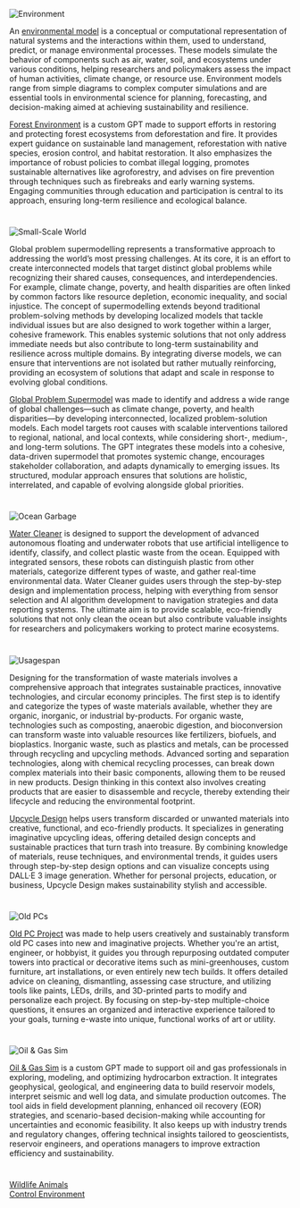 ![Environment](https://github.com/user-attachments/assets/d7750eb0-377e-4c81-8923-16b7829675f4)

An [environmental model](https://chatgpt.com/g/g-675e5454a434819187f30d5f19ee80e7-environmental-model) is a conceptual or computational representation of natural systems and the interactions within them, used to understand, predict, or manage environmental processes. These models simulate the behavior of components such as air, water, soil, and ecosystems under various conditions, helping researchers and policymakers assess the impact of human activities, climate change, or resource use. Environment models range from simple diagrams to complex computer simulations and are essential tools in environmental science for planning, forecasting, and decision-making aimed at achieving sustainability and resilience.

[Forest Environment](https://chatgpt.com/g/g-677297404c9081918647cf537cc54e0d-forest-environment) is a custom GPT made to support efforts in restoring and protecting forest ecosystems from deforestation and fire. It provides expert guidance on sustainable land management, reforestation with native species, erosion control, and habitat restoration. It also emphasizes the importance of robust policies to combat illegal logging, promotes sustainable alternatives like agroforestry, and advises on fire prevention through techniques such as firebreaks and early warning systems. Engaging communities through education and participation is central to its approach, ensuring long-term resilience and ecological balance.

#

![Small-Scale World](https://github.com/user-attachments/assets/167158d6-6083-498f-af88-bd4046a8aedd)

Global problem supermodelling represents a transformative approach to addressing the world’s most pressing challenges. At its core, it is an effort to create interconnected models that target distinct global problems while recognizing their shared causes, consequences, and interdependencies. For example, climate change, poverty, and health disparities are often linked by common factors like resource depletion, economic inequality, and social injustice. The concept of supermodelling extends beyond traditional problem-solving methods by developing localized models that tackle individual issues but are also designed to work together within a larger, cohesive framework. This enables systemic solutions that not only address immediate needs but also contribute to long-term sustainability and resilience across multiple domains. By integrating diverse models, we can ensure that interventions are not isolated but rather mutually reinforcing, providing an ecosystem of solutions that adapt and scale in response to evolving global conditions.

[Global Problem Supermodel](https://chatgpt.com/g/g-67afa13ef3108191a6340564b40cf1fa-global-problem-supermodel) was made to identify and address a wide range of global challenges—such as climate change, poverty, and health disparities—by developing interconnected, localized problem-solution models. Each model targets root causes with scalable interventions tailored to regional, national, and local contexts, while considering short-, medium-, and long-term solutions. The GPT integrates these models into a cohesive, data-driven supermodel that promotes systemic change, encourages stakeholder collaboration, and adapts dynamically to emerging issues. Its structured, modular approach ensures that solutions are holistic, interrelated, and capable of evolving alongside global priorities.

#

![Ocean Garbage](https://github.com/user-attachments/assets/4da0bea3-bee8-418e-9fe4-f9f38c24fbee)

[Water Cleaner](https://chatgpt.com/g/g-67700e813d6481918f3f2c597d59c692-water-cleaner) is designed to support the development of advanced autonomous floating and underwater robots that use artificial intelligence to identify, classify, and collect plastic waste from the ocean. Equipped with integrated sensors, these robots can distinguish plastic from other materials, categorize different types of waste, and gather real-time environmental data. Water Cleaner guides users through the step-by-step design and implementation process, helping with everything from sensor selection and AI algorithm development to navigation strategies and data reporting systems. The ultimate aim is to provide scalable, eco-friendly solutions that not only clean the ocean but also contribute valuable insights for researchers and policymakers working to protect marine ecosystems.

#

![Usagespan](https://github.com/user-attachments/assets/34d73478-7daf-41c6-bd3a-ec6484ec3e07)

Designing for the transformation of waste materials involves a comprehensive approach that integrates sustainable practices, innovative technologies, and circular economy principles. The first step is to identify and categorize the types of waste materials available, whether they are organic, inorganic, or industrial by-products. For organic waste, technologies such as composting, anaerobic digestion, and bioconversion can transform waste into valuable resources like fertilizers, biofuels, and bioplastics. Inorganic waste, such as plastics and metals, can be processed through recycling and upcycling methods. Advanced sorting and separation technologies, along with chemical recycling processes, can break down complex materials into their basic components, allowing them to be reused in new products. Design thinking in this context also involves creating products that are easier to disassemble and recycle, thereby extending their lifecycle and reducing the environmental footprint.

[Upcycle Design](https://chatgpt.com/g/g-u9gqJMQTT-upcycle-design) helps users transform discarded or unwanted materials into creative, functional, and eco-friendly products. It specializes in generating imaginative upcycling ideas, offering detailed design concepts and sustainable practices that turn trash into treasure. By combining knowledge of materials, reuse techniques, and environmental trends, it guides users through step-by-step design options and can visualize concepts using DALL·E 3 image generation. Whether for personal projects, education, or business, Upcycle Design makes sustainability stylish and accessible.

#

![Old PCs](https://github.com/user-attachments/assets/32a00abc-23bb-4193-8d13-94d2bdb01cd0)

[Old PC Project](https://chatgpt.com/g/g-6772720d3a2081919c55ff5b808c67bc-old-pc-project) was made to help users creatively and sustainably transform old PC cases into new and imaginative projects. Whether you're an artist, engineer, or hobbyist, it guides you through repurposing outdated computer towers into practical or decorative items such as mini-greenhouses, custom furniture, art installations, or even entirely new tech builds. It offers detailed advice on cleaning, dismantling, assessing case structure, and utilizing tools like paints, LEDs, drills, and 3D-printed parts to modify and personalize each project. By focusing on step-by-step multiple-choice questions, it ensures an organized and interactive experience tailored to your goals, turning e-waste into unique, functional works of art or utility.

#

![Oil & Gas Sim](https://github.com/user-attachments/assets/51f0cabe-4837-4d22-b06e-dbf1e321edcb)

[Oil & Gas Sim]() is a custom GPT made to support oil and gas professionals in exploring, modeling, and optimizing hydrocarbon extraction. It integrates geophysical, geological, and engineering data to build reservoir models, interpret seismic and well log data, and simulate production outcomes. The tool aids in field development planning, enhanced oil recovery (EOR) strategies, and scenario-based decision-making while accounting for uncertainties and economic feasibility. It also keeps up with industry trends and regulatory changes, offering technical insights tailored to geoscientists, reservoir engineers, and operations managers to improve extraction efficiency and sustainability. 

#

[Wildlife Animals](https://github.com/sourceduty/Wildlife_Animals)
<br>
[Control Environment](https://chatgpt.com/g/g-678e706de7208191a42e3678b7c78083-control-environment)
